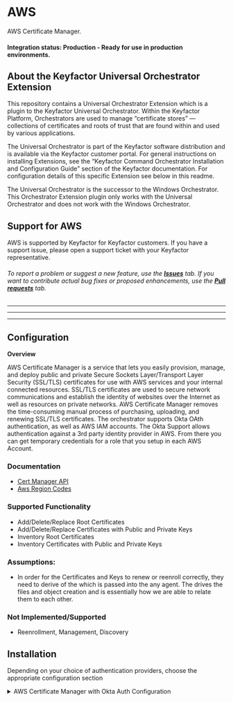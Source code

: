 # AWS

AWS Certificate Manager.

#### Integration status: Production - Ready for use in production environments.


## About the Keyfactor Universal Orchestrator Extension

This repository contains a Universal Orchestrator Extension which is a plugin to the Keyfactor Universal Orchestrator. Within the Keyfactor Platform, Orchestrators are used to manage “certificate stores” &mdash; collections of certificates and roots of trust that are found within and used by various applications.

The Universal Orchestrator is part of the Keyfactor software distribution and is available via the Keyfactor customer portal. For general instructions on installing Extensions, see the “Keyfactor Command Orchestrator Installation and Configuration Guide” section of the Keyfactor documentation. For configuration details of this specific Extension see below in this readme.

The Universal Orchestrator is the successor to the Windows Orchestrator. This Orchestrator Extension plugin only works with the Universal Orchestrator and does not work with the Windows Orchestrator.


## Support for AWS

AWS is supported by Keyfactor for Keyfactor customers. If you have a support issue, please open a support ticket with your Keyfactor representative.

###### To report a problem or suggest a new feature, use the **[Issues](../../issues)** tab. If you want to contribute actual bug fixes or proposed enhancements, use the **[Pull requests](../../pulls)** tab.


---





---


*** 
## **Configuration**

**Overview**

AWS Certificate Manager is a service that lets you easily provision, manage, and deploy public and private Secure Sockets Layer/Transport Layer Security (SSL/TLS) certificates for use with AWS services and your internal connected resources. SSL/TLS certificates are used to secure network communications and establish the identity of websites over the Internet as well as resources on private networks. AWS Certificate Manager removes the time-consuming manual process of purchasing, uploading, and renewing SSL/TLS certificates.  The orchestrator supports Okta OAth authentication, as well as AWS IAM accounts. The Okta Support allows authentication against a 3rd party identity provider in AWS.  From there you can get temporary credentials for a role that you setup in each AWS Account. 

### Documentation

- [Cert Manager API](https://docs.aws.amazon.com/acm/latest/userguide/sdk.html)
- [Aws Region Codes](https://docs.aws.amazon.com/AmazonRDS/latest/UserGuide/Concepts.RegionsAndAvailabilityZones.html)

### Supported Functionality
- Add/Delete/Replace Root Certificates
- Add/Delete/Replace Certificates with Public and Private Keys
- Inventory Root Certificates
- Inventory Certificates with Public and Private Keys

### Assumptions:
- In order for the Certificates and Keys to renew or reenroll correctly, they need to derive of the <alias> which is passed into the any agent.  The <alias> drives the files and object creation and is essentially how we are able to relate them to each other.

### Not Implemented/Supported
- Reenrollment, Management, Discovery

## **Installation**
Depending on your choice of authentication providers, choose the appropriate configuration section
<details>
<summary>AWS Certificate Manager with Okta Auth Configuration</summary>

### AWS Setup
1. A 3rd party [identity provider](https://docs.aws.amazon.com/IAM/latest/UserGuide/id_roles_providers_create_oidc.html) similar to [this](/Images/AWSIdentityProvider.gif) needs to be setup in AWS for each account.
2. An Aws [Role](https://docs.aws.amazon.com/IAM/latest/UserGuide/id_roles_create_for-user.html) similar to [this](/Images/AWSRole1.gif) needs Added for each AWS account.
3. Ensure the [trust relationship](https://docs.aws.amazon.com/directoryservice/latest/admin-guide/edit_trust.html) is setup for that role.  Should  look like [this](/Images/AWSRole2.gif)

### OKTA Setup
1. Ensure your Authorization Server Is Setup in OKTA.  Here is a [sample](/Images/OktaSampleAuthorizationServer.gif).
2. Ensure the appropriate scopes are setup in Okta.  Here is a [sample](/Images/OktaSampleAuthorizationServer-scopes.gif).
3. Setup an Okta App with similar settings to [this](/Images/OktaApp1.gif) and [this](/Images/OktaApp2.gif).


<details>
<summary>Cert Store Type and Cert Store Setup</summary>
<details>
## Cert Store Type Settings

Cert Store Types Settings - Basic
---------------
| Section | Settings |
| ----------- | ----------- |
| Details | Name="Custom Name", Short Name="AWSCerManO" |
| Supported Job Types | Inventory, Add, Remove |
| General Settings | Needs Server, Blueprint Allowed |
| Password Settings | Supports Entry Password |

![image.png](/Images/CertStoreType-Basic-Okta.gif)

Cert Store Types Settings - Advanced
---------------
| Section | Settings |
| ----------- | ----------- |
| Store Path Type | Freeform |
| Other Settings | Supports Custom Alias=Optional, Private Key Handling=Optional, PFX Password Style=Default|

![image.png](/Images/CertStoreType-Advanced.gif)

Cert Store Types Settings - Custom Fields
---------------
| Name | Display Name | Required | Type | Description |
| ----------- | ----------- | ----------- | ----------- | ----------- |
| scope | Okta OAuth Scope | True| string | This is the OAuth Scope needed for Okta OAuth
| grant_type | Okta OAuth Grant Type | True | string | In OAuth 2.0, the term “grant type” refers to the way an application gets an access token
| awsrole | AWS Assume Identity Role | True | string | This role has to be created in AWS IAM so you can assume an identity and get temp credentials
| awsregions | AWS Regions | True | string | This will be the list of regions for the account the store iterates through when doing inventory.

![image.png](/Images/CertStoreType-CustomFields-Okta.gif)

Cert Store Types Settings - Entry Params
---------------
| Name | Display Name | Type | Default Value | Multiple Choice Questions | Required When |
| ----------- | ----------- | ----------- | ----------- | ----------- | ----------- |
| AWS Region | AWS Region | Multiple Choice | us-east-1 | us-east-1,us-east-2... | Adding an Entry, Reenrolling Entry |

![image.png](/Images/CertStoreType-EntryParams.gif)

Cert Store Settings
===============
| Number | Name | Value | Description |
| ----------- | ----------- | ----------- | ----------- |
| 0 | Client Machine | URL for Okta Application | This is the application setup in Okta with Key and Secret |
| 0 | User Name | Okta Key | Obtained from the Okta application |
| 0 | Password | Okta Secret | Obtained from the Okta application |
| 1 | Store Path | AWS Account Number | Unique account number obtained from AWS |
| 2 | Okta OAuth Scope | Look in Okta Setup for Scope | OAuth scope setup in the Okta Application |
| 3 | Okta OAuth Grant Type | client_credentials | This may vary depending on Okta setup but will most likely be this value. |
| 4 | AWS Assume Identity Role | Whatever Role is setup in AWS | Role must allow a third identity provider in AWS with AWS Cert Manager full access. |
| 5 | AWS Regions | us-east-1,us-east-2... | List of AWS Regions you want to inventory for the account above. |
| 6 | Store Password | No Password Needed for this | Set to no password needed. |

![image.png](/Images/CertStore2.gif)


</details>



	<summary>AWS Certificate Manager with IAM Auth Configuration</summary>
NOTE FOR IAM AUTH:

AWS does not support programmatic access for AWS SSO accounts. The account used here must be a standard AWS IAM User with an Access Key credential type.
![image.png](/Images/UserAccount.gif)


Cert Store Type Settings
===============

Cert Store Types Settings - Basic
---------------
| Section | Settings |
| ----------- | ----------- |
| Details | Name="Custom Name", Short Name="AWSCerManA" |
| Supported Job Types | Inventory, Add, Remove |
| General Settings | Needs Server, Blueprint Allowed |
| Password Settings | Supports Entry Password |

![image.png](/Images/CertStoreType-Basic-IAM.gif)

Cert Store Types Settings - Advanced
---------------
| Section | Settings |
| ----------- | ----------- |
| Store Path Type | Freeform |
| Other Settings | Supports Custom Alias=Optional, Private Key Handling=Optional, PFX Password Style=Default|

![image.png](/Images/CertStoreType-Advanced.gif)

Cert Store Types Settings - Custom Fields
---------------
| Name | Display Name | Required | Type | Description |
| ----------- | ----------- | ----------- | ----------- | ----------- |
| awsrole | AWS Assume Identity Role | True | string | This role has to be created in AWS IAM so you can assume an identity and get temp credentials
| awsregions | AWS Regions | True | string | This will be the list of regions for the account the store iterates through when doing inventory.

![image.png](/Images/CertStoreType-CustomFields-IAM.gif)

Cert Store Types Settings - Entry Params
---------------
| Name | Display Name | Type | Default Value | Multiple Choice Questions | Required When |
| ----------- | ----------- | ----------- | ----------- | ----------- | ----------- |
| AWS Region | AWS Region | Multiple Choice | us-east-1 | us-east-1,us-east-2... | Adding an Entry, Reenrolling Entry |

![image.png](/Images/CertStoreType-EntryParams.gif)

Cert Store Settings
===============
| Number | Name | Value | Description |
| ----------- | ----------- | ----------- | ----------- |
| 0 | Client Machine | Custom | Value is not used, choose any identifier |
| 1 | Store Path | AWS Account Number | Unique account number obtained from AWS |
| 2 | AWS Assume Identity Role | Whatever Role is setup in AWS | Role must allow a third identity provider in AWS with AWS Cert Manager full access. |
| 3 | AWS Regions | us-east-1,us-east-2... | List of AWS Regions you want to inventory for the account above. |
| 4 | User Name | IAM Access Key | Obtained from AWS |
| 5 | Password | IAM Access Secret | Obtained from the AWS |

![image.png](/Images/CertStore-IAM.gif)

</details>
AWS Setup
===============

AWS Role Setup
---------------
An Aws [Role](https://docs.aws.amazon.com/IAM/latest/UserGuide/id_roles_create_for-user.html) Needs Added for the permissions you want to grant.
![image.png](/Images/AWSRole1.gif)

Trust Relationship
---------------
Ensure the [trust relationship](https://docs.aws.amazon.com/directoryservice/latest/admin-guide/edit_trust.html) is setup for that role.  Should  look like below, where AssumeRoleTest is the account whose access key/secret you are using:
![image.png](/Images/AssumeRoleTrust.gif)

